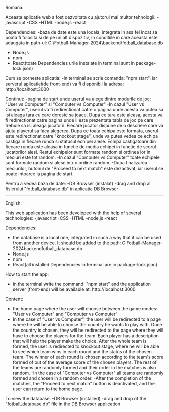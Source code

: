 Romana:

Aceasta aplicatie web a fost dezvoltata cu ajutorul mai multor tehnologii: 
-javascript
-CSS
-HTML
-node.js 
-react

Dependencies:
-baza de date este una locala, integrata in asa fel incat sa poata fi folosita si de pe un alt dispozitiv,
 in conditiile in care aceasta este adaugata in path-ul: C:\\Fotball-Manager-2024\\backend\\fotball_database.db
- Node.js
- npm
- React(toate Dependencies urile instalate in terminal sunt in package-lock.json)


Cum se porneste aplicatia:
-in terminal se scrie comanda: "npm start", iar serverul aplicatiei(de front-end) va fi disponibil 
la adresa: http://localhost:3000

Continut:
-pagina de start unde userul va alege dintre modurile de joc: "User vs Computer" si "Computer vs Computer"
-In cazul "User vs Computer", userul va fi redirectionat catre o pagina unde acesta va putea sa isi aleaga
 tara cu care doreste sa joace. Dupa ce tara este aleasa, acesta va fi redirectionat catre pagina unde ii 
 este prezentata tabla de joc pe care trebuie sa isi aleaga jucatorii. Fiecare jucator dispune de o descriere 
 care va ajuta playerul sa faca alegerea. Dupa ce toata echipa este formata, userul este redirectionat catre 
 "knockout stage", unde va putea vedea ce echipa castiga in fiecare runda si statusul echipei alese. Echipa 
 castigatoare din fiecare runda este aleasa in functie de media echipei in functie de scorul jucatorilor alesi.
 Restul echipelor sunt formate random si ordinea lor in meciuri este tot random.
-In cazul "Computer vs Computer" toate echipele sunt formate random si alese intr o ordine random. 
-Dupa finalizarea meciurilor, butonul de "Proceed to next match" este dezactivat, iar userul se poate
 intoarce la pagina de start. 

Pentru a vedea baza de date:
-DB Browser (instalat)
-drag and drop al fisierului "fotball_database.db" in aplicatia DB Browser


----------------------------------------------------------------------------------------------------------------------


English:

This web application has been developed with the help of several technologies: 
-javascript
-CSS
-HTML
-node.js 
-react

Dependencies:
- the database is a local one, integrated in such a way that it can be used from another device. It should
be added to the path: C:Fotball-Manager-2024backendfotball_database.db
- Node.js
- npm
- React(all installed Dependencies in terminal are in package-lock.json)

How to start the app:
- in the terminal write the command: "npm start" and the application server (front-end) will be available 
at: http://localhost:3000

Content:
- the home page where the user will choose between the game modes: "User vs Computer" and "Computer vs Computer"
- In the case of "User vs Computer", the user will be redirected to a page where he will be able to choose
 the country he wants to play with. Once the country is chosen, they will be redirected to the page where they 
 will have to choose the players for the team. Each player has a description that will help the player make the choice.
 After the whole team is formed, the user is redirected to knockout stage, where he will be able to see which team
 wins in each round and the status of the chosen team. The winner of each round is chosen according to the team's 
 score formed of out of the average score of the chosen players. The rest of the teams are randomly formed and 
 their order in the matches is also random.
-In the case of "Computer vs Computer" all teams are randomly formed and chosen in a random order. 
-After the completion of the matches, the "Proceed to next match" button is deactivated, and the user can
return to the home page. 

To view the database:
-DB Browser (installed)
-drag and drop of the "fotball_database.db" file in the DB Browser application

